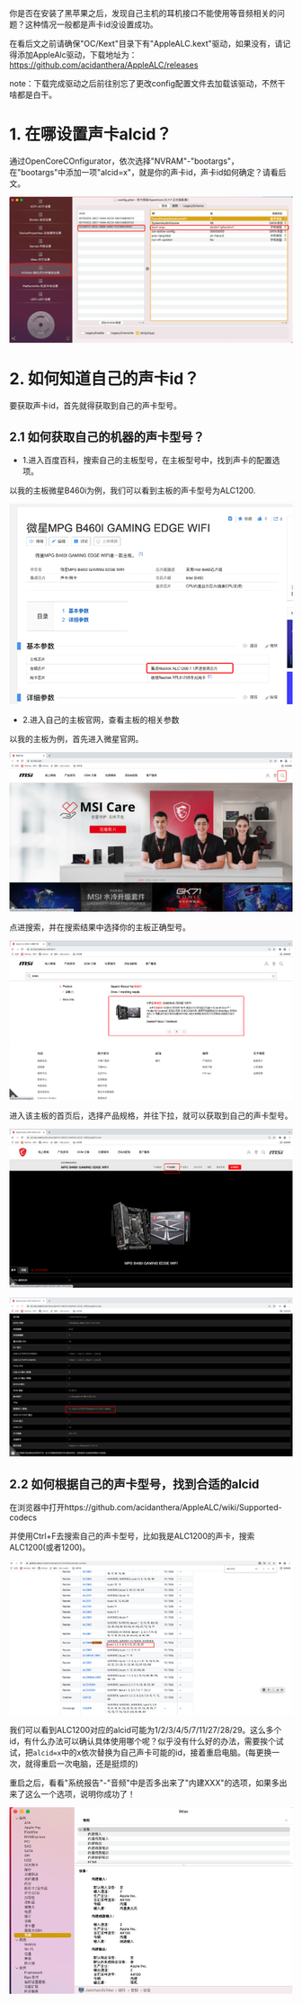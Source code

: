 你是否在安装了黑苹果之后，发现自己主机的耳机接口不能使用等音频相关的问题？这种情况一般都是声卡id没设置成功。

在看后文之前请确保"OC/Kext"目录下有"AppleALC.kext"驱动，如果没有，请记得添加AppleAlc驱动，下载地址为：https://github.com/acidanthera/AppleALC/releases

note：下载完成驱动之后前往别忘了更改config配置文件去加载该驱动，不然干啥都是白干。

# 1. 在哪设置声卡alcid？

通过OpenCoreCOnfigurator，依次选择"NVRAM"-"bootargs"，在"bootargs"中添加一项"alcid=x"，就是你的声卡id，声卡id如何确定？请看后文。

![](./images/声卡id设置.png)

# 2. 如何知道自己的声卡id？

要获取声卡id，首先就得获取到自己的声卡型号。

## 2.1 如何获取自己的机器的声卡型号？

* 1.进入百度百科，搜索自己的主板型号，在主板型号中，找到声卡的配置选项。

以我的主板微星B460i为例，我们可以看到主板的声卡型号为ALC1200.

![](./images/声卡型号获取-百度百科.png)

* 2.进入自己的主板官网，查看主板的相关参数

以我的主板为例，首先进入微星官网。

![](./images/微星官网-搜索.png)

点进搜索，并在搜索结果中选择你的主板正确型号。

![](./images/微星官网-搜索2.png)

进入该主板的首页后，选择产品规格，并往下拉，就可以获取到自己的声卡型号。

![](./images/微星主板-产品规格.png)

![](./images/微星官网-声卡型号.png)

## 2.2 如何根据自己的声卡型号，找到合适的alcid

在浏览器中打开https://github.com/acidanthera/AppleALC/wiki/Supported-codecs

并使用Ctrl+F去搜索自己的声卡型号，比如我是ALC1200的声卡，搜索ALC1200(或者1200)。

![](./images/声卡型号对应alcid.png)

我们可以看到ALC1200对应的alcid可能为1/2/3/4/5/7/11/27/28/29。这么多个id，有什么办法可以确认具体使用哪个呢？似乎没有什么好的办法，需要挨个试试，把`alcid=x`中的x依次替换为自己声卡可能的id，接着重启电脑。(每更换一次，就得重启一次电脑，还是挺烦的)

重启之后，看看"系统报告"-"音频"中是否多出来了"内建XXX"的选项，如果多出来了这么一个选项，说明你成功了！

![](./images/系统报告-音频.png)